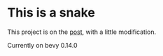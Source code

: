 # This is a snake

This project is on the [post](https://mbuffett.com/posts/bevy-snake-tutorial/ "Creating a Snake Clone in Rust, with Bevy"), with a little modification.

Currently on bevy 0.14.0